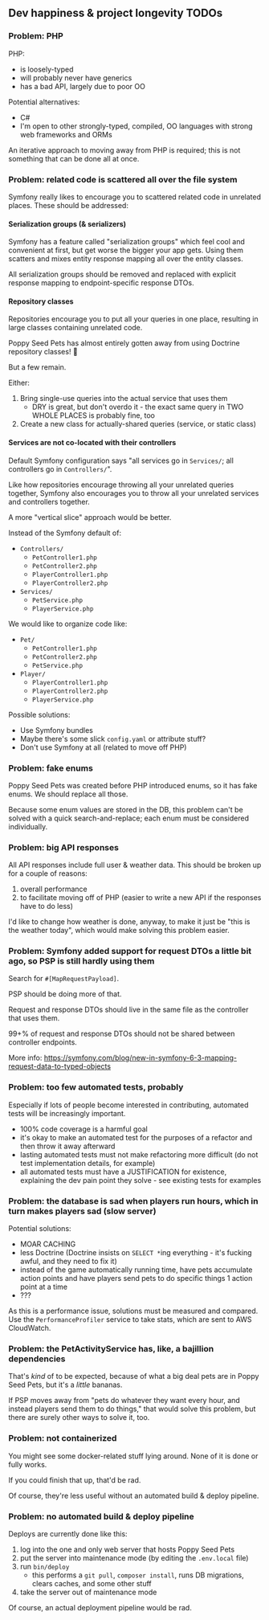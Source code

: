 ## Dev happiness & project longevity TODOs

### Problem: PHP

PHP:
* is loosely-typed
* will probably never have generics
* has a bad API, largely due to poor OO

Potential alternatives:
* C#
* I'm open to other strongly-typed, compiled, OO languages with strong web frameworks and ORMs

An iterative approach to moving away from PHP is required; this is not something that can be done all at once.

### Problem: related code is scattered all over the file system

Symfony really likes to encourage you to scattered related code in unrelated places. These should be addressed:

#### Serialization groups (& serializers)

Symfony has a feature called "serialization groups" which feel cool and convenient at first, but get worse the bigger your app gets.  Using them scatters and mixes entity response mapping all over the entity classes.

All serialization groups should be removed and replaced with explicit response mapping to endpoint-specific response DTOs.

#### Repository classes

Repositories encourage you to put all your queries in one place, resulting in large classes containing unrelated code.

Poppy Seed Pets has almost entirely gotten away from using Doctrine repository classes! 🎉

But a few remain.

Either:
1. Bring single-use queries into the actual service that uses them
   * DRY is great, but don't overdo it - the exact same query in TWO WHOLE PLACES is probably fine, too
2. Create a new class for actually-shared queries (service, or static class)

#### Services are not co-located with their controllers

Default Symfony configuration says "all services go in `Services/`; all controllers go in `Controllers/`".

Like how repositories encourage throwing all your unrelated queries together, Symfony also encourages you to throw all your unrelated services and controllers together.

A more "vertical slice" approach would be better.

Instead of the Symfony default of:

* `Controllers/`
  * `PetController1.php`
  * `PetController2.php`
  * `PlayerController1.php`
  * `PlayerController2.php`
* `Services/`
  * `PetService.php`
  * `PlayerService.php`

We would like to organize code like:
 
* `Pet/`
  * `PetController1.php`
  * `PetController2.php`
  * `PetService.php`
* `Player/`
  * `PlayerController1.php`
  * `PlayerController2.php`
  * `PlayerService.php`

Possible solutions:
 
* Use Symfony bundles
* Maybe there's some slick `config.yaml` or attribute stuff?
* Don't use Symfony at all (related to move off PHP)

### Problem: fake enums

Poppy Seed Pets was created before PHP introduced enums, so it has fake enums. We should replace all those.

Because some enum values are stored in the DB, this problem can't be solved with a quick search-and-replace; each enum must be considered individually.

### Problem: big API responses

All API responses include full user & weather data. This should be broken up for a couple of reasons:

1. overall performance
2. to facilitate moving off of PHP (easier to write a new API if the responses have to do less)

I'd like to change how weather is done, anyway, to make it just be "this is the weather today", which would make solving this problem easier.

### Problem: Symfony added support for request DTOs a little bit ago, so PSP is still hardly using them

Search for `#[MapRequestPayload]`.

PSP should be doing more of that.

Request and response DTOs should live in the same file as the controller that uses them.

99+% of request and response DTOs should not be shared between controller endpoints.

More info: https://symfony.com/blog/new-in-symfony-6-3-mapping-request-data-to-typed-objects

### Problem: too few automated tests, probably

Especially if lots of people become interested in contributing, automated tests will be increasingly important.

* 100% code coverage is a harmful goal
* it's okay to make an automated test for the purposes of a refactor and then throw it away afterward
* lasting automated tests must not make refactoring more difficult (do not test implementation details, for example)
* all automated tests must have a JUSTIFICATION for existence, explaining the dev pain point they solve - see existing tests for examples

### Problem: the database is sad when players run hours, which in turn makes players sad (slow server)

Potential solutions:
* MOAR CACHING
* less Doctrine (Doctrine insists on `SELECT *`ing everything - it's fucking awful, and they need to fix it)
* instead of the game automatically running time, have pets accumulate action points and have players send pets to do specific things 1 action point at a time
* ???

As this is a performance issue, solutions must be measured and compared. Use the `PerformanceProfiler` service to take stats, which are sent to AWS CloudWatch. 

### Problem: the PetActivityService has, like, a bajillion dependencies

That's _kind_ of to be expected, because of what a big deal pets are in Poppy Seed Pets, but it's a _little_ bananas.

If PSP moves away from "pets do whatever they want every hour, and instead players send them to do things," that would solve this problem, but there are surely other ways to solve it, too.

### Problem: not containerized

You might see some docker-related stuff lying around. None of it is done or fully works.

If you could finish that up, that'd be rad.

Of course, they're less useful without an automated build & deploy pipeline.

### Problem: no automated build & deploy pipeline

Deploys are currently done like this:
1. log into the one and only web server that hosts Poppy Seed Pets
2. put the server into maintenance mode (by editing the `.env.local` file)
3. run `bin/deploy`
   * this performs a `git pull`, `composer install`, runs DB migrations, clears caches, and some other stuff
4. take the server out of maintenance mode

Of course, an actual deployment pipeline would be rad.
